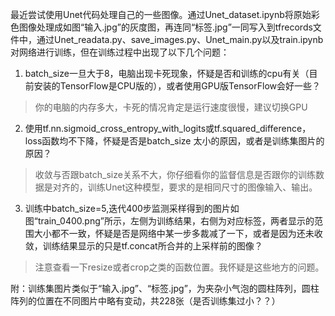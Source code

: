 
最近尝试使用Unet代码处理自己的一些图像。通过Unet_dataset.ipynb将原始彩色图像处理成如图“输入.jpg”的灰度图，再连同“标签.jpg”一同写入到tfrecords文件中，通过Unet_readata.py、save_images.py、Unet_main.py以及train.ipynb对网络进行训练，但在训练过程中出现了以下几个问题：
1. batch_size一旦大于8，电脑出现卡死现象，怀疑是否和训练的cpu有关（目前安装的TensorFlow是CPU版的），或者使用GPU版TensorFlow会好一些？

  > 你的电脑的内存多大，卡死的情况肯定是运行速度很慢，建议切换GPU
  
2. 使用tf.nn.sigmoid_cross_entropy_with_logits或tf.squared_difference，loss函数均不下降，怀疑是否是batch_size 太小的原因，或者是训练集图片的原因？

  > 收敛与否跟batch_size关系不大，你仔细看你的监督信息是否跟你的训练数据是对齐的，训练Unet这种模型，要求的是相同尺寸的图像输入、输出。
  
3. 训练中batch_size=5,迭代400步监测采样得到的图片如图“train_0400.png”所示，左侧为训练结果，右侧为对应标签，两者显示的范围大小都不一致，怀疑是否是网络中某一步多裁减了一下，或者是因为还未收敛，训练结果显示的只是tf.concat所合并的上采样前的图像？

  > 注意查看一下resize或者crop之类的函数位置。我怀疑是这些地方的问题。
  
附：训练集图片类似于“输入.jpg”、“标签.jpg”，为夹杂小气泡的圆柱阵列，圆柱阵列的位置在不同图片中略有变动，共228张（是否训练集过小？？）
